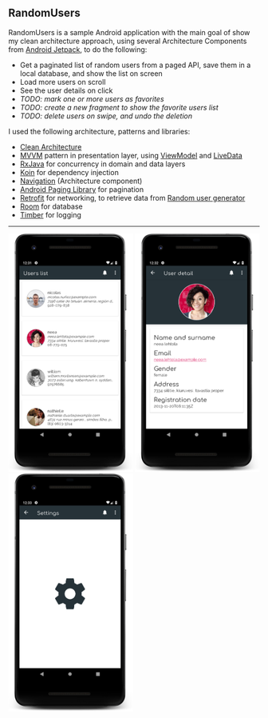 ## RandomUsers

RandomUsers is a sample Android application with the main goal of show my clean architecture approach, using several Architecture Components from [Android Jetpack](https://developer.android.com/jetpack), to do the following:
* Get a paginated list of random users from a paged API, save them in a local database, and show the list on screen
* Load more users on scroll
* See the user details on click
* *TODO: mark one or more users as favorites*
* *TODO: create a new fragment to show the favorite users list*
* *TODO: delete users on swipe, and undo the deletion*

I used the following architecture, patterns and libraries:
* [Clean Architecture](https://proandroiddev.com/clean-architecture-data-flow-dependency-rule-615ffdd79e29)
* [MVVM](https://proandroiddev.com/mvvm-architecture-viewmodel-and-livedata-part-1-604f50cda1) pattern in presentation layer, using [ViewModel](https://developer.android.com/topic/libraries/architecture/viewmodel?gclid=CjwKCAjwwtTmBRBqEiwA-b6c_xzTC-8dos110OOgVQtVX2pFi1lNuJ7M4ZDlZo78pG2gFcQgAYyrIRoCOLAQAvD_BwE) and [LiveData](https://developer.android.com/topic/libraries/architecture/livedata)
* [RxJava](https://github.com/ReactiveX/RxJava) for concurrency in domain and data layers
* [Koin](https://github.com/InsertKoinIO/koin) for dependency injection
* [Navigation](https://developer.android.com/guide/navigation) (Architecture component)
* [Android Paging Library](https://developer.android.com/topic/libraries/architecture/paging/) for pagination
* [Retrofit](https://square.github.io/retrofit/) for networking, to retrieve data from [Random user generator](https://randomuser.me/)
* [Room](https://developer.android.com/topic/libraries/architecture/room) for database
* [Timber](https://github.com/JakeWharton/timber) for logging

* * *

<img src="screenshots/users_screen.png" width=250> <img src="screenshots/user_detail_screen.png" width=250> <img src="screenshots/settings_deeplink_screen.png" width=250>
